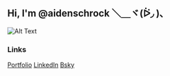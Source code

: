 ## Hi, I'm @aidenschrock  ＼＿ヾ(ᐖ◞ )､
![Alt Text](https://i.giphy.com/media/fAmnJKCwuXtDiEhNwg/giphy.webp)

### Links
[Portfolio](https://www.aidenschrock.me)
[LinkedIn](https://www.linkedin.com/in/aiden-schrock/)
[Bsky](https://bsky.app/profile/aiden-schrock.bsky.social)

<!---
aidenschrock/aidenschrock is a ✨ special ✨ repository because its `README.md` (this file) appears on your GitHub profile.
You can click the Preview link to take a look at your changes.
--->

